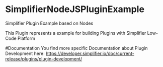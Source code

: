# SimplifierNodeJSPluginExample
Simplifier Plugin Example based on Nodes

This Plugin represents a example for building Plugins with Simplifier Low-Code Platform 

#Documentation
You find more specific Documentation about Plugin Development here:
https://developer.simplifier.io/doc/current-release/plugins/plugin-development/
